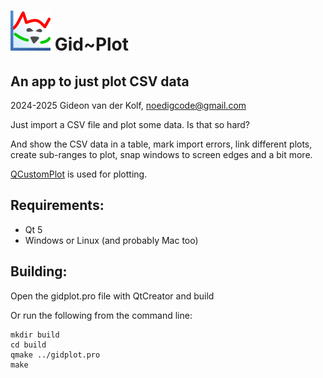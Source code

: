 ![GidPlot Logo](images/gidplot_64.png)
Gid~Plot
========

An app to just plot CSV data
----------------------------

2024-2025 Gideon van der Kolf, noedigcode@gmail.com

Just import a CSV file and plot some data. Is that so hard?

And show the CSV data in a table, mark import errors, link different plots,
create sub-ranges to plot, snap windows to screen edges and a bit more.

[QCustomPlot](https://www.qcustomplot.com/) is used for plotting.

Requirements:
-------------

* Qt 5
* Windows or Linux (and probably Mac too)

Building:
---------

Open the gidplot.pro file with QtCreator and build

Or run the following from the command line:
```
mkdir build
cd build
qmake ../gidplot.pro
make
```

